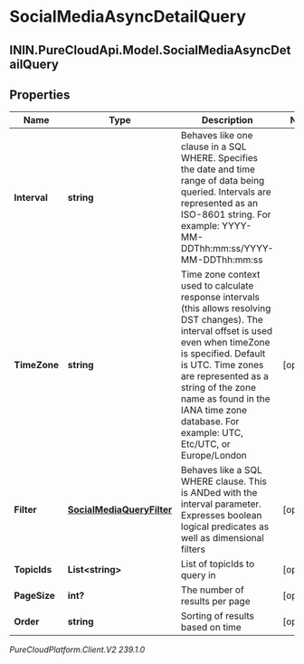 # SocialMediaAsyncDetailQuery

## ININ.PureCloudApi.Model.SocialMediaAsyncDetailQuery

## Properties

|Name | Type | Description | Notes|
|------------ | ------------- | ------------- | -------------|
| **Interval** | **string** | Behaves like one clause in a SQL WHERE. Specifies the date and time range of data being queried. Intervals are represented as an ISO-8601 string. For example: YYYY-MM-DDThh:mm:ss/YYYY-MM-DDThh:mm:ss | |
| **TimeZone** | **string** | Time zone context used to calculate response intervals (this allows resolving DST changes). The interval offset is used even when timeZone is specified. Default is UTC. Time zones are represented as a string of the zone name as found in the IANA time zone database. For example: UTC, Etc/UTC, or Europe/London | [optional] |
| **Filter** | [**SocialMediaQueryFilter**](SocialMediaQueryFilter) | Behaves like a SQL WHERE clause. This is ANDed with the interval parameter. Expresses boolean logical predicates as well as dimensional filters | [optional] |
| **TopicIds** | **List&lt;string&gt;** | List of topicIds to query in | [optional] |
| **PageSize** | **int?** | The number of results per page | [optional] |
| **Order** | **string** | Sorting of results based on time | [optional] |



_PureCloudPlatform.Client.V2 239.1.0_
